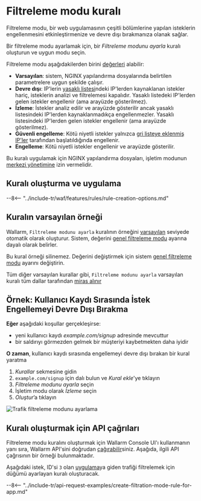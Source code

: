 [link-wallarm-mode-override]:       ../../admin-en/configure-parameters-en.md#wallarm_mode_allow_override

[img-mode-rule]:        ../../images/user-guides/rules/wallarm-mode-rule-with-safe-blocking.png

# Filtreleme modu kuralı

Filtreleme modu, bir web uygulamasının çeşitli bölümlerine yapılan isteklerin engellenmesini etkinleştirmenize ve devre dışı bırakmanıza olanak sağlar.

Bir filtreleme modu ayarlamak için, bir *Filtreleme modunu ayarla* kuralı oluşturun ve uygun modu seçin.

Filtreleme modu aşağıdakilerden birini [değerleri](../../admin-en/configure-wallarm-mode.md#available-filtration-modes) alabilir:

* **Varsayılan**: sistem, NGINX yapılandırma dosyalarında belirtilen parametrelere uygun şekilde çalışır.
* **Devre dışı**: IP'lerin [yasaklı listesi](../ip-lists/denylist.md)ndeki IP'lerden kaynaklanan istekler hariç, isteklerin analizi ve filtrelemesi kapalıdır. Yasaklı listedeki IP'lerden gelen istekler engellenir (ama arayüzde gösterilmez).
* **İzleme**: İstekler analiz edilir ve arayüzde gösterilir ancak yasaklı listesindeki IP'lerden kaynaklanmadıkça engellenmezler. Yasaklı listesindeki IP'lerden gelen istekler engellenir (ama arayüzde gösterilmez).
* **Güvenli engelleme**: Kötü niyetli istekler yalnızca [gri listeye eklenmiş IP'ler](../ip-lists/graylist.md) tarafından başlatıldığında engellenir.
* **Engelleme**: Kötü niyetli istekler engellenir ve arayüzde gösterilir.

Bu kuralı uygulamak için NGINX yapılandırma dosyaları, işletim modunun [merkezi yönetimine](../../admin-en/configure-wallarm-mode.md#allow-overriding-wallarm_mode) izin vermelidir.

## Kuralı oluşturma ve uygulama

--8<-- "../include-tr/waf/features/rules/rule-creation-options.md"

## Kuralın varsayılan örneği

Wallarm, `Filtreleme modunu ayarla` kuralının örneğini [varsayılan](../../user-guides/rules/view.md#default-rules) seviyede otomatik olarak oluşturur. Sistem, değerini [genel filtreleme modu](../../admin-en/configure-wallarm-mode.md#setting-up-the-general-filtration-rule-in-wallarm-console) ayarına dayalı olarak belirler.

Bu kural örneği silinemez. Değerini değiştirmek için sistem [genel filtreleme modu](../../admin-en/configure-wallarm-mode.md#setting-up-the-general-filtration-rule-in-wallarm-console) ayarını değiştirin.

Tüm diğer varsayılan kurallar gibi, `Filtreleme modunu ayarla` varsayılan kuralı tüm dallar tarafından [miras alınır](../../user-guides/rules/view.md)

## Örnek: Kullanıcı Kaydı Sırasında İstek Engellemeyi Devre Dışı Bırakma

**Eğer** aşağıdaki koşullar gerçekleşirse:

* yeni kullanıcı kaydı *example.com/signup* adresinde mevcuttur
* bir saldırıyı görmezden gelmek bir müşteriyi kaybetmekten daha iyidir

**O zaman**, kullanıcı kaydı sırasında engellemeyi devre dışı bırakan bir kural yaratma

1. *Kurallar* sekmesine gidin
1. `example.com/signup` için dalı bulun ve *Kural ekle*'ye tıklayın
1. *Filtreleme modunu ayarla* seçin
1. İşletim modu olarak *İzleme* seçin
1. *Oluştur*’a tıklayın

![Trafik filtreleme modunu ayarlama][img-mode-rule]

## Kuralı oluşturmak için API çağrıları

Filtreleme modu kuralını oluşturmak için Wallarm Console UI'ı kullanmanın yanı sıra, Wallarm API'sini doğrudan [çağırabilir](../../api/overview.md)siniz. Aşağıda, ilgili API çağrısının bir örneği bulunmaktadır.

Aşağıdaki istek, ID'si `3` olan [uygulama](../settings/applications.md)ya giden trafiği filtrelemek için düğümü ayarlayan kuralı oluşturacak. 

--8<-- "../include-tr/api-request-examples/create-filtration-mode-rule-for-app.md"